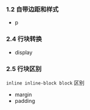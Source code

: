 
### 1.2 自带边距和样式
- p
### 2.4 行块转换
 - display
### 2.5 行块区别
`inline inline-block block` 区别
- margin
- padding
